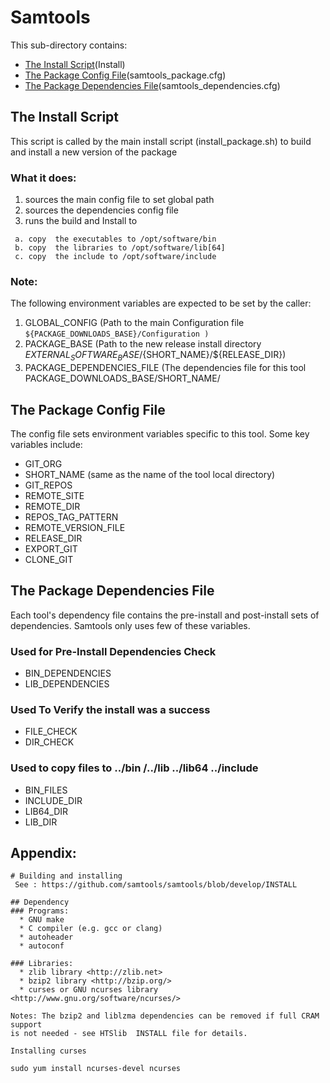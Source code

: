 # Samtools
 
This sub-directory contains:
 - [The Install Script](#the-install-script)(Install)
 - [The Package Config File](#the-package-config-file)(samtools_package.cfg)
 - [The Package Dependencies File](#the-package-dependencies-file)(samtools_dependencies.cfg)

## The Install Script
 This script is called by the main install script 
(install_package.sh)  to build and install  a new version of the package 

### What it does:
  1) sources the main config file to set global path
  2) sources the dependencies config file
  3) runs the build and Install to
  ```
   a. copy  the executables to /opt/software/bin
   b. copy  the libraries to /opt/software/lib[64]
   c. copy  the include to /opt/software/include
  ```

### Note:
The following environment variables are expected to be set by the caller:

 1) GLOBAL_CONFIG  (Path to the main Configuration file
    ``` ${PACKAGE_DOWNLOADS_BASE}/Configuration ) ```
 2) PACKAGE_BASE   (Path to the new release install directory  ${EXTERNAL_SOFTWARE_BASE}/${SHORT_NAME}/${RELEASE_DIR})
 3) PACKAGE_DEPENDENCIES_FILE (The dependencies file for this tool  PACKAGE_DOWNLOADS_BASE/SHORT_NAME/


## The Package Config File 
The config file sets environment variables specific to this tool.
Some key variables include:

  - GIT_ORG
  - SHORT_NAME  (same as the name of the tool local directory)
  - GIT_REPOS
  - REMOTE_SITE
  - REMOTE_DIR
  - REPOS_TAG_PATTERN
  - REMOTE_VERSION_FILE
  - RELEASE_DIR
  - EXPORT_GIT
  - CLONE_GIT
  
## The Package Dependencies File
Each tool's dependency file contains the pre-install and post-install sets of dependencies.
Samtools only uses few of these variables.

### Used for Pre-Install Dependencies Check
  - BIN_DEPENDENCIES
  - LIB_DEPENDENCIES

### Used To Verify the install was a success
  - FILE_CHECK
  - DIR_CHECK

### Used to copy files to ../bin /../lib ../lib64 ../include 
  - BIN_FILES
  - INCLUDE_DIR
  - LIB64_DIR
  - LIB_DIR

## Appendix:
```
# Building and installing
 See : https://github.com/samtools/samtools/blob/develop/INSTALL 
 
## Dependency
### Programs:
  * GNU make
  * C compiler (e.g. gcc or clang)
  * autoheader
  * autoconf

### Libraries:
  * zlib library <http://zlib.net>
  * bzip2 library <http://bzip.org/>
  * curses or GNU ncurses library <http://www.gnu.org/software/ncurses/>

Notes: The bzip2 and liblzma dependencies can be removed if full CRAM support
is not needed - see HTSlib  INSTALL file for details.

Installing curses 

sudo yum install ncurses-devel ncurses
```
